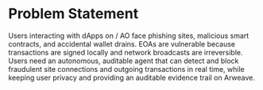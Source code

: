 # Problem Statement

Users interacting with dApps on / AO face phishing sites, malicious smart contracts, and accidental wallet drains. EOAs are vulnerable because transactions are signed locally and network broadcasts are irreversible. Users need an autonomous, auditable agent that can detect and block fraudulent site connections and outgoing transactions in real time, while keeping user privacy and providing an auditable evidence trail on Arweave.
